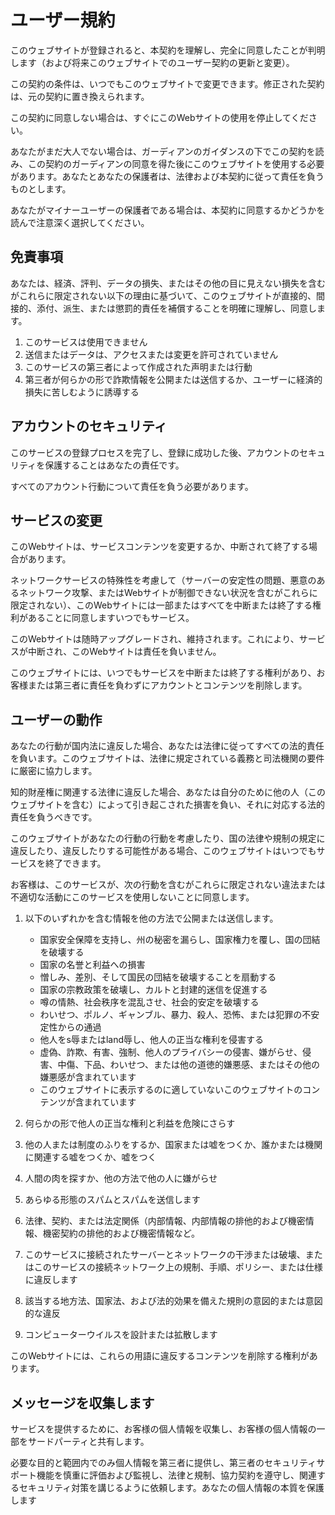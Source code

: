 # ユーザー規約

このウェブサイトが登録されると、本契約を理解し、完全に同意したことが判明します（および将来このウェブサイトでのユーザー契約の更新と変更）。

この契約の条件は、いつでもこのウェブサイトで変更できます。修正された契約は、元の契約に置き換えられます。

この契約に同意しない場合は、すぐにこのWebサイトの使用を停止してください。

あなたがまだ大人でない場合は、ガーディアンのガイダンスの下でこの契約を読み、この契約のガーディアンの同意を得た後にこのウェブサイトを使用する必要があります。あなたとあなたの保護者は、法律および本契約に従って責任を負うものとします。

あなたがマイナーユーザーの保護者である場合は、本契約に同意するかどうかを読んで注意深く選択してください。

## 免責事項

あなたは、経済、評判、データの損失、またはその他の目に見えない損失を含むがこれらに限定されない以下の理由に基づいて、このウェブサイトが直接的、間接的、添付、派生、または懲罰的責任を補償することを明確に理解し、同意します。

1. このサービスは使用できません
1. 送信またはデータは、アクセスまたは変更を許可されていません
1. このサービスの第三者によって作成された声明または行動
1. 第三者が何らかの形で詐欺情報を公開または送信するか、ユーザーに経済的損失に苦しむように誘導する

## アカウントのセキュリティ

このサービスの登録プロセスを完了し、登録に成功した後、アカウントのセキュリティを保護することはあなたの責任です。

すべてのアカウント行動について責任を負う必要があります。

## サービスの変更

このWebサイトは、サービスコンテンツを変更するか、中断されて終了する場合があります。

ネットワークサービスの特殊性を考慮して（サーバーの安定性の問題、悪意のあるネットワーク攻撃、またはWebサイトが制御できない状況を含むがこれらに限定されない）、このWebサイトには一部またはすべてを中断または終了する権利があることに同意しますいつでもサービス。

このWebサイトは随時アップグレードされ、維持されます。これにより、サービスが中断され、このWebサイトは責任を負いません。

このウェブサイトには、いつでもサービスを中断または終了する権利があり、お客様または第三者に責任を負わずにアカウントとコンテンツを削除します。

## ユーザーの動作

あなたの行動が国内法に違反した場合、あなたは法律に従ってすべての法的責任を負います。このウェブサイトは、法律に規定されている義務と司法機関の要件に厳密に協力します。

知的財産権に関連する法律に違反した場合、あなたは自分のために他の人（このウェブサイトを含む）によって引き起こされた損害を負い、それに対応する法的責任を負うべきです。

このウェブサイトがあなたの行動の行動を考慮したり、国の法律や規制の規定に違反したり、違反したりする可能性がある場合、このウェブサイトはいつでもサービスを終了できます。

お客様は、このサービスが、次の行動を含むがこれらに限定されない違法または不適切な活動にこのサービスを使用しないことに同意します。

1. 以下のいずれかを含む情報を他の方法で公開または送信します。

   * 国家安全保障を支持し、州の秘密を漏らし、国家権力を覆し、国の団結を破壊する
   * 国家の名誉と利益への損害
   * 憎しみ、差別、そして国民の団結を破壊することを扇動する
   * 国家の宗教政策を破壊し、カルトと封建的迷信を促進する
   * 噂の情熱、社会秩序を混乱させ、社会的安定を破壊する
   * わいせつ、ポルノ、ギャンブル、暴力、殺人、恐怖、または犯罪の不安定性からの通過
   * 他人をs辱またはland辱し、他人の正当な権利を侵害する
   * 虚偽、詐欺、有害、強制、他人のプライバシーの侵害、嫌がらせ、侵害、中傷、下品、わいせつ、または他の道徳的嫌悪感、またはその他の嫌悪感が含まれています
   * このウェブサイトに表示するのに適していないこのウェブサイトのコンテンツが含まれています

1. 何らかの形で他人の正当な権利と利益を危険にさらす
1. 他の人または制度のふりをするか、国家または嘘をつくか、誰かまたは機関に関連する嘘をつくか、嘘をつく
1. 人間の肉を探すか、他の方法で他の人に嫌がらせ
1. あらゆる形態のスパムとスパムを送信します
1. 法律、契約、または法定関係（内部情報、内部情報の排他的および機密情報、機密契約の排他的および機密情報など。
1. このサービスに接続されたサーバーとネットワークの干渉または破壊、またはこのサービスの接続ネットワーク上の規制、手順、ポリシー、または仕様に違反します
1. 該当する地方法、国家法、および法的効果を備えた規則の意図的または意図的な違反
1. コンピューターウイルスを設計または拡散します

このWebサイトには、これらの用語に違反するコンテンツを削除する権利があります。

## メッセージを収集します

サービスを提供するために、お客様の個人情報を収集し、お客様の個人情報の一部をサードパーティと共有します。

必要な目的と範囲内でのみ個人情報を第三者に提供し、第三者のセキュリティサポート機能を慎重に評価および監視し、法律と規制、協力契約を遵守し、関連するセキュリティ対策を講じるように依頼します。あなたの個人情報の本質を保護します